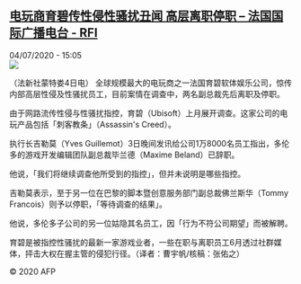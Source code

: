 <!--1593874600000-->
[电玩商育碧传性侵性骚扰丑闻  高层离职停职 – 法国国际广播电台 - RFI](http://www.rfi.fr//cn/contenu/20200704-%E7%94%B5%E7%8E%A9%E5%95%86%E8%82%B2%E7%A2%A7%E4%BC%A0%E6%80%A7%E4%BE%B5%E6%80%A7%E9%AA%9A%E6%89%B0%E4%B8%91%E9%97%BB-%E9%AB%98%E5%B1%82%E7%A6%BB%E8%81%8C%E5%81%9C%E8%81%8C)
------

<div>04/07/2020 - 15:05</div><img src="https://s.rfi.fr/media/display/4d97f8b0-bdfe-11ea-a4ab-005056bf87d6/w:310/p:16x9/int0008b.200704210502.jpg"><div class="t-content__body u-clearfix"><div class="m-interstitial"></div><p>（法新社蒙特娄4日电）    全球规模最大的电玩商之一法国育碧软体娱乐公司，惊传内部高层性侵及性骚扰员工，目前案情在调查中，两名副总裁先后离职及停职。</p><p>    由于网路流传性侵与性骚扰指控，育碧（Ubisoft）上月展开调查。这家公司的电玩产品包括「刺客教条」（Assassin's Creed）。</p><p>    执行长吉勒莫（Yves Guillemot）3日晚间发讯给公司1万8000名员工指出，多伦多的游戏开发编辑团队副总裁毕兰德（Maxime Beland）已辞职。</p><p>    他说，「我们将继续调查他所受到的指控」，但并未说明是哪些指控。</p><p>    吉勒莫表示，至于另一位在巴黎的脚本暨创意服务部门副总裁佛兰斯华（Tommy Francois）则予以停职，「等待调查的结果」。</p><p>    他说，多伦多子公司的另一位姑隐其名员工，因「行为不符公司期望」而被解聘。</p><p>    育碧是被指控性骚扰的最新一家游戏业者，一些在职与离职员工6月透过社群媒体，抨击大权在握主管的侵犯行径。（译者：曹宇帆/核稿：张佑之）</p><p class="t-copyright">© 2020 AFP</p>        </div>
